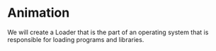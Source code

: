 # Animation
We will create a Loader that is the part of an operating system that is responsible for loading programs and libraries.
